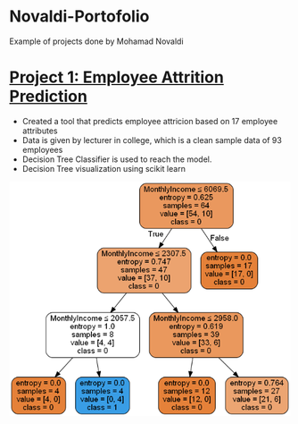 # Novaldi-Portofolio
Example of projects done by Mohamad Novaldi

# [Project 1: Employee Attrition Prediction](https://github.com/novaldi21/ds_attrition_project)
* Created a tool that predicts employee attricion based on 17 employee attributes
* Data is given by lecturer in college, which is a clean sample data of 93 employees
* Decision Tree Classifier is used to reach the model. 
* Decision Tree visualization using scikit learn

![](/images/attrition.png)
